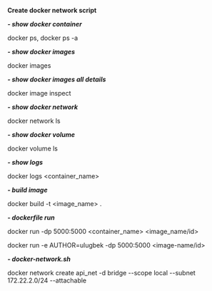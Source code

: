 **Create docker network script**

**_- show docker container_**

docker ps, docker ps -a

**_- show docker images_**

docker images

**_- show docker images all details_**

docker image inspect

**_- show docker network_**

docker network ls

**_- show docker volume_**

docker volume ls

**_- show logs_**

docker logs <container_name>

**_- build image_**

docker build -t <image_name> .

**_- dockerfile run_**

docker run -dp 5000:5000 <container_name> <image_name/id>

docker run -e AUTHOR=ulugbek -dp 5000:5000 <container-name> <image-name/id>













  
**_- docker-network.sh_**

docker network create api_net -d bridge --scope local --subnet 172.22.2.0/24 --attachable

